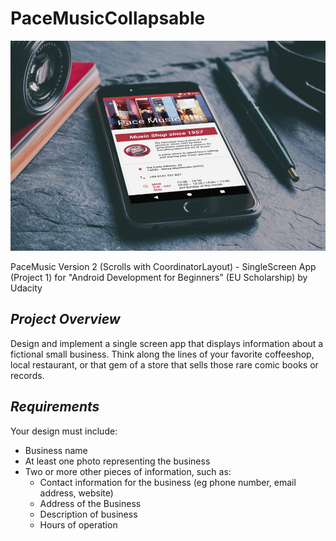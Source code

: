 # PaceMusicCollapsable
![GitHub Logo](/assets/0035d6a97ccd4aceaf31a5ed9ef4ad26_9_960.jpg)

PaceMusic Version 2 (Scrolls with CoordinatorLayout) - SingleScreen App (Project 1) for "Android Development for Beginners" (EU Scholarship) by Udacity

## _Project Overview_
Design and implement a single screen app that displays information about a fictional small business. Think along the lines of your favorite coffeeshop, local restaurant, or that gem of a store that sells those rare comic books or records.

## _Requirements_
Your design must include:

* Business name
* At least one photo representing the business
* Two or more other pieces of information, such as:
   * Contact information for the business (eg phone number, email address, website)
   * Address of the Business
   * Description of business
   * Hours of operation

